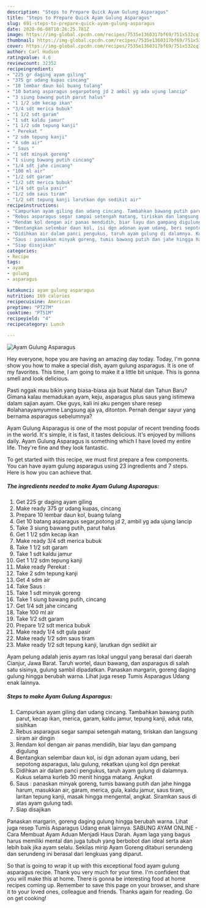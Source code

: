 ```yaml
---
description: "Steps to Prepare Quick Ayam Gulung Asparagus"
title: "Steps to Prepare Quick Ayam Gulung Asparagus"
slug: 691-steps-to-prepare-quick-ayam-gulung-asparagus
date: 2020-06-08T10:26:25.781Z
image: https://img-global.cpcdn.com/recipes/7535e1360317bf69/751x532cq70/ayam-gulung-asparagus-foto-resep-utama.jpg
thumbnail: https://img-global.cpcdn.com/recipes/7535e1360317bf69/751x532cq70/ayam-gulung-asparagus-foto-resep-utama.jpg
cover: https://img-global.cpcdn.com/recipes/7535e1360317bf69/751x532cq70/ayam-gulung-asparagus-foto-resep-utama.jpg
author: Carl Hudson
ratingvalue: 4.6
reviewcount: 32352
recipeingredient:
- "225 gr daging ayam giling"
- "375 gr udang kupas cincang"
- "10 lembar daun kol buang tulang"
- "10 batang asparagus segarpotong jd 2 ambil yg ada ujung lancip"
- "3 siung bawang putih parut halus"
- "1 1/2 sdm kecap ikan"
- "3/4 sdt merica bubuk"
- "1 1/2 sdt garam"
- "1 sdt kaldu jamur"
- "1 1/2 sdm tepung kanji"
- " Perekat "
- "2 sdm tepung kanji"
- "4 sdm air"
- " Saus "
- "1 sdt minyak goreng"
- "1 siung bawang putih cincang"
- "1/4 sdt jahe cincang"
- "100 ml air"
- "1/2 sdt garam"
- "1/2 sdt merica bubuk"
- "1/4 sdt gula pasir"
- "1/2 sdm saus tiram"
- "1/2 sdt tepung kanji larutkan dgn sedikit air"
recipeinstructions:
- "Campurkan ayam giling dan udang cincang. Tambahkan bawang putih parut, kecap ikan, merica, garam, kaldu jamur, tepung kanji, aduk rata, sisihkan"
- "Rebus asparagus segar sampai setengah matang, tiriskan dan langsung siram air dingin"
- "Rendam kol dengan air panas mendidih, biar layu dan gampang digulung"
- "Bentangkan selembar daun kol, isi dgn adonan ayam udang, beri sepotong asparagus, lalu gulung, rekatkan ujung kol dgn perekat"
- "Didihkan air dalam panci pengukus, taruh ayam gulung di dalamnya. Kukus selama kurleb 30 menit hingga matang. Angkat"
- "Saus : panaskan minyak goreng, tumis bawang putih dan jahe hingga harum, masukkan air, garam, merica, gula, kaldu jamur, saus tiram, laritan tepung kanji, masak hingga mengental, angkat. Siramkan saus di atas ayam gulung tadi."
- "Siap disajikan"
categories:
- Recipe
tags:
- ayam
- gulung
- asparagus

katakunci: ayam gulung asparagus 
nutrition: 169 calories
recipecuisine: American
preptime: "PT27M"
cooktime: "PT51M"
recipeyield: "4"
recipecategory: Lunch

---
```



![Ayam Gulung Asparagus](https://img-global.cpcdn.com/recipes/7535e1360317bf69/751x532cq70/ayam-gulung-asparagus-foto-resep-utama.jpg)

Hey everyone, hope you are having an amazing day today. Today, I'm gonna show you how to make a special dish, ayam gulung asparagus. It is one of my favorites. This time, I am going to make it a little bit unique. This is gonna smell and look delicious.

Pasti nggak mau bikin yang biasa-biasa aja buat Natal dan Tahun Baru? Gimana kalau memadukan ayam, keju, asparagus plus saus yang istimewa dalam sajian ayam. Oke guys, kali ini aku pengen share resep #olahanayamyumme Langsung aja ya, ditonton. Pernah dengar sayur yang bernama asparagus sebelumnya?

Ayam Gulung Asparagus is one of the most popular of recent trending foods in the world. It's simple, it is fast, it tastes delicious. It's enjoyed by millions daily. Ayam Gulung Asparagus is something which I have loved my entire life. They're fine and they look fantastic.


To get started with this recipe, we must first prepare a few components. You can have ayam gulung asparagus using 23 ingredients and 7 steps. Here is how you can achieve that.

<!--inarticleads1-->

##### The ingredients needed to make Ayam Gulung Asparagus:

1. Get 225 gr daging ayam giling
1. Make ready 375 gr udang kupas, cincang
1. Prepare 10 lembar daun kol, buang tulang
1. Get 10 batang asparagus segar,potong jd 2, ambil yg ada ujung lancip
1. Take 3 siung bawang putih, parut halus
1. Get 1 1/2 sdm kecap ikan
1. Make ready 3/4 sdt merica bubuk
1. Take 1 1/2 sdt garam
1. Take 1 sdt kaldu jamur
1. Get 1 1/2 sdm tepung kanji
1. Make ready  Perekat :
1. Take 2 sdm tepung kanji
1. Get 4 sdm air
1. Take  Saus :
1. Take 1 sdt minyak goreng
1. Take 1 siung bawang putih, cincang
1. Get 1/4 sdt jahe cincang
1. Take 100 ml air
1. Take 1/2 sdt garam
1. Prepare 1/2 sdt merica bubuk
1. Make ready 1/4 sdt gula pasir
1. Make ready 1/2 sdm saus tiram
1. Make ready 1/2 sdt tepung kanji, larutkan dgn sedikit air


Ayam pelung adalah jenis ayam ras lokal unggul yang berasal dari daerah Cianjur, Jawa Barat. Taruh wortel, daun bawang, dan asparagus di salah satu sisinya, gulung sambil dipadatkan. Panaskan margarin, goreng daging gulung hingga berubah warna. Lihat juga resep Tumis Asparagus Udang enak lainnya. 

<!--inarticleads2-->

##### Steps to make Ayam Gulung Asparagus:

1. Campurkan ayam giling dan udang cincang. Tambahkan bawang putih parut, kecap ikan, merica, garam, kaldu jamur, tepung kanji, aduk rata, sisihkan
1. Rebus asparagus segar sampai setengah matang, tiriskan dan langsung siram air dingin
1. Rendam kol dengan air panas mendidih, biar layu dan gampang digulung
1. Bentangkan selembar daun kol, isi dgn adonan ayam udang, beri sepotong asparagus, lalu gulung, rekatkan ujung kol dgn perekat
1. Didihkan air dalam panci pengukus, taruh ayam gulung di dalamnya. Kukus selama kurleb 30 menit hingga matang. Angkat
1. Saus : panaskan minyak goreng, tumis bawang putih dan jahe hingga harum, masukkan air, garam, merica, gula, kaldu jamur, saus tiram, laritan tepung kanji, masak hingga mengental, angkat. Siramkan saus di atas ayam gulung tadi.
1. Siap disajikan


Panaskan margarin, goreng daging gulung hingga berubah warna. Lihat juga resep Tumis Asparagus Udang enak lainnya. SABUNG AYAM ONLINE - Cara Membuat Ayam Aduan Menjadi Haus Darah. Ayam laga yang bagus harus memiliki mental dan juga tubuh yang berbobot dan ideal serta akan lebih baik jika ayam selalu. Sekilas mirip Ayam Goreng ditaburi serundeng dan serundeng ini berasal dari lengkuas yang diparut. 

So that is going to wrap it up with this exceptional food ayam gulung asparagus recipe. Thank you very much for your time. I'm confident that you will make this at home. There is gonna be interesting food at home recipes coming up. Remember to save this page on your browser, and share it to your loved ones, colleague and friends. Thanks again for reading. Go on get cooking!

